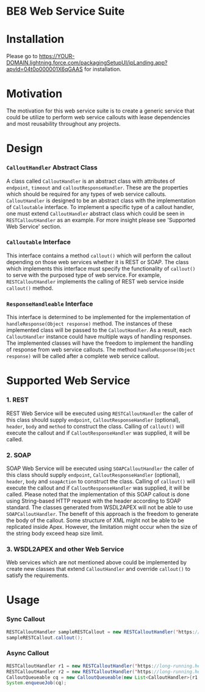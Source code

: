 # BE8 Web Service Suite

# Installation
Please go to https://YOUR-DOMAIN.lightning.force.com/packagingSetupUI/ipLanding.app?apvId=04t0o000001X6qGAAS for installation.

# Motivation
The motivation for this web service suite is to create a generic service that could be utilize to perform web service callouts with lease dependencies and most reusability throughout any projects.

# Design
### `CalloutHandler` Abstract Class
A class called `CalloutHandler` is an abstract class with attributes of `endpoint`, `timeout` and `calloutResponseHandler`. These are the properties which should be required for any types of web service callouts. `CalloutHandler` is designed to be an abstract class with the implementation of `Calloutable` interface. To implement a specific type of a callout handler, one must extend `CalloutHandler` abstract class which could be seen in `RESTCalloutHandler` as an example. For more insight please see 'Supported Web Service' section.

### `Calloutable` Interface
This interface contains a method `callout()` which will perform the callout depending on those web services whether it is REST or SOAP. The class which implements this interface must specify the functionality of `callout()` to serve with the purposed type of web service. For example, `RESTCalloutHandler` implements the calling of REST web service inside `callout()` method.

### `ResponseHandleable` Interface
This interface is determined to be implemented for the implementation of `handleResponse(Object response)` method. The instances of these implemented class will be passed to the `CalloutHandler`. As a result, each `CalloutHandler` instance could have multiple ways of handling responses. The implemented classes will have the freedom to implement the handling of response from web service callouts. The method `handleResponse(Object response)` will be called after a complete web service callout.

# Supported Web Service
### 1. REST
REST Web Service will be executed using `RESTCalloutHandler` the caller of this class should supply `endpoint`, `CalloutResponseHandler` (optional), `header`, `body` and `method` to construct the class. Calling of `callout()` will execute the callout and if `CalloutResponseHandler` was supplied, it will be called.

### 2. SOAP
SOAP Web Service will be executed using `SOAPCalloutHandler` the caller of this class should supply `endpoint`, `CalloutResponseHandler` (optional), `header`, `body` and `soapAction` to construct the class. Calling of `callout()` will execute the callout and if `CalloutResponseHandler` was supplied, it will be called. Please noted that the implementation of this SOAP callout is done using String-based HTTP request with the header according to SOAP standard. The classes generated from WSDL2APEX will not be able to use `SOAPCalloutHandler`. The benefit of this approach is the freedom to generate the body of the callout. Some structure of XML might not be able to be replicated inside Apex. However, the limitation might occur when the size of the string body exceed heap size limit.

### 3. WSDL2APEX and other Web Service
Web services which are not mentioned above could be implemented by create new classes that extend `CalloutHandler` and override `callout()` to satisfy the requirements.

# Usage
### Sync Callout
```Java
RESTCalloutHandler sampleRESTCallout = new RESTCalloutHandler('https://long-running.herokuapp.com/products/1?latency=1', new SampleCalloutResponseHandler(), null, RESTCalloutHandler.GET, null);
sampleRESTCallout.callout();
```
### Async Callout
```Java
RESTCalloutHandler r1 = new RESTCalloutHandler('https://long-running.herokuapp.com/products/1?latency=1', new SampleCalloutResponseHandler(), null, RESTCalloutHandler.GET, null);
RESTCalloutHandler r2 = new RESTCalloutHandler('https://long-running.herokuapp.com/products/2?latency=1', new SampleCalloutResponseHandler(), null, RESTCalloutHandler.GET, null);
CalloutQueueable cq = new CalloutQueueable(new List<CalloutHandler>{r1, r2});
System.enqueueJob(cq);
```
